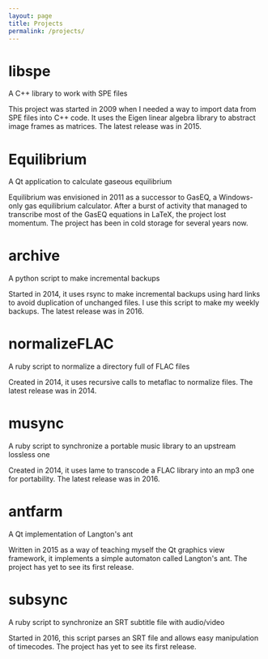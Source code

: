 ```yaml
---
layout: page
title: Projects
permalink: /projects/
---
```


# libspe

A C++ library to work with SPE files

This project was started in 2009 when I needed a way to import data from SPE files into C++ code.
It uses the Eigen linear algebra library to abstract image frames as matrices.
The latest release was in 2015.

# Equilibrium

A Qt application to calculate gaseous equilibrium

Equilibrium was envisioned in 2011 as a successor to GasEQ, a Windows-only gas equilibrium calculator.
After a burst of activity that managed to transcribe most of the GasEQ equations in LaTeX, the project lost momentum.
The project has been in cold storage for several years now.

# archive

A python script to make incremental backups

Started in 2014, it uses rsync to make incremental backups using hard links to avoid duplication of unchanged files.
I use this script to make my weekly backups.
The latest release was in 2016.

# normalizeFLAC

A ruby script to normalize a directory full of FLAC files

Created in 2014, it uses recursive calls to metaflac to normalize files.
The latest release was in 2014.

# musync

A ruby script to synchronize a portable music library to an upstream lossless one

Created in 2014, it uses lame to transcode a FLAC library into an mp3 one for portability.
The latest release was in 2016.

# antfarm

A Qt implementation of Langton's ant

Written in 2015 as a way of teaching myself the Qt graphics view framework, it implements a simple automaton called Langton's ant.
The project has yet to see its first release.

# subsync

A ruby script to synchronize an SRT subtitle file with audio/video

Started in 2016, this script parses an SRT file and allows easy manipulation of timecodes.
The project has yet to see its first release.

